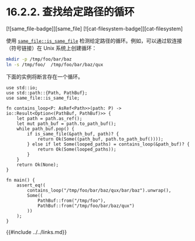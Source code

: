 # 16.2.2. 查找给定路径的循环

[![same_file-badge]][same_file] [![cat-filesystem-badge]][cat-filesystem]

使用 [`same_file::is_same_file`] 检测给定路径的循环。例如，可以通过软连接（符号链接）在 Unix 系统上创建循环：

```bash
mkdir -p /tmp/foo/bar/baz
ln -s /tmp/foo/  /tmp/foo/bar/baz/qux
```

下面的实例将断言存在一个循环。

```rust,edition2018,no_run
use std::io;
use std::path::{Path, PathBuf};
use same_file::is_same_file;

fn contains_loop<P: AsRef<Path>>(path: P) -> io::Result<Option<(PathBuf, PathBuf)>> {
    let path = path.as_ref();
    let mut path_buf = path.to_path_buf();
    while path_buf.pop() {
        if is_same_file(&path_buf, path)? {
            return Ok(Some((path_buf, path.to_path_buf())));
        } else if let Some(looped_paths) = contains_loop(&path_buf)? {
            return Ok(Some(looped_paths));
        }
    }
    return Ok(None);
}

fn main() {
    assert_eq!(
        contains_loop("/tmp/foo/bar/baz/qux/bar/baz").unwrap(),
        Some((
            PathBuf::from("/tmp/foo"),
            PathBuf::from("/tmp/foo/bar/baz/qux")
        ))
    );
}
```

[`same_file::is_same_file`]: https://docs.rs/same-file/*/same_file/fn.is_same_file.html

{{#include ../../links.md}}
